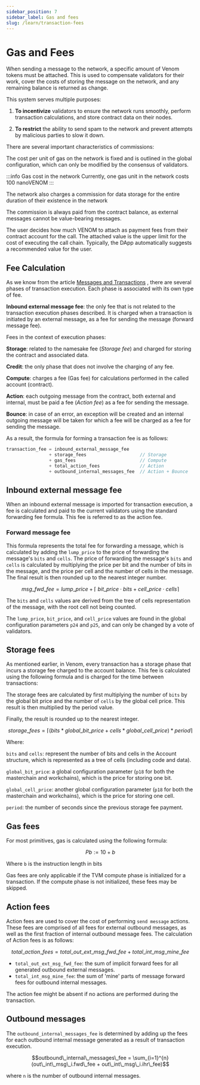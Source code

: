 ```yaml
---
sidebar_position: 7
sidebar_label: Gas and fees
slug: /learn/transaction-fees
---
```


# Gas and Fees

When sending a message to the network, a specific amount of Venom tokens must be attached. This is used to compensate validators for their work, cover the costs of storing the message on the network, and any remaining balance is returned as change.

This system serves multiple purposes:

1. **To incentivize** validators to ensure the network runs smoothly, perform transaction calculations, and store contract data on their nodes.

2. **To restrict** the ability to send spam to the network and prevent attempts by malicious parties to slow it down.

There are several important characteristics of commissions:

The cost per unit of gas on the network is fixed and is outlined in the global configuration, which can only be modified by the consensus of validators.

:::info Gas cost in the network
Currently, one gas unit in the network costs 100 nanoVENOM
:::

The network also charges a commission for data storage for the entire duration of their existence in the network

The commission is always paid from the contract balance, as external messages cannot be value-bearing messages.

The user decides how much VENOM to attach as payment fees from their contract account for the call. The attached value is the upper limit for the cost of executing the call chain. Typically, the DApp automatically suggests a recommended value for the user.

## Fee Calculation

As we know from the article [Messages and Transactions](messages-and-transactions.md#transaction-phases)
, there are several phases of transaction execution. Each phase is associated
with its own type of fee.

**Inbound external message fee**: the only fee that is not related to the transaction execution phases described. It is charged when a transaction is initiated by an external message, as a fee for sending the message (forward message fee).

Fees in the context of execution phases:

**Storage**: related to the namesake fee (*Storage fee*) and charged for storing
the contract and associated data.

**Credit**: the only phase that does not involve the charging of any fee.

**Compute**: charges a fee (Gas fee) for calculations performed in the called account (contract).

**Action**: each outgoing message from the contract, both external and
internal, must be paid a fee (*Action fee*) as a fee for sending the message.

**Bounce**: in case of an error, an exception will be created and an internal
outgoing message will be taken for which a fee will be charged as a fee for
sending the message.

As a result, the formula for forming a transaction fee is as follows:

```rust
transaction_fee = inbound_external_message_fee
                + storage_fees                    // Storage
                + gas_fees                        // Compute
                + total_action_fees               // Action
                + outbound_internal_messages_fee  // Action + Bounce
```

## Inbound external message fee

When an inbound external message is imported for transaction execution, a fee
is calculated and paid to the current validators using the standard forwarding
fee formula. This fee is referred to as the action fee.

### Forward message fee

This formula represents the total fee for forwarding a message, which is
calculated by adding the `lump_price` to the price of forwarding the message's
`bits` and `cells`. The price of forwarding the message's `bits` and `cells` is
calculated by multiplying the price per bit and the number of bits in the
message, and the price per cell and the number of cells in the message. The final result is then
rounded up to the nearest integer number.

$$
msg\_fwd\_fee = lump\_price + \left\lceil\ bit\_price \cdot bits + cell\_price \cdot cells \right\rceil
$$

The `bits` and `cells` values are derived from the tree of cells
representation of the message, with the root cell not being counted.

The `lump_price`, `bit_price`, and `cell_price` values are found in the global
configuration parameters `p24` and `p25`, and can only be changed by a vote of
validators.

## Storage fees

As mentioned earlier, in Venom, every transaction has a storage phase that
incurs a storage fee charged to the account balance. This fee is calculated
using the following formula and is charged for the time between transactions:

The storage fees are calculated by first multiplying the number of `bits` by the
global bit price and the number of `cells` by the global cell price. This result
is then multiplied by the period value.

Finally, the result is rounded up to the nearest integer.

$$
storage\_fees = \left\lceil (bits * global\_bit\_price + cells *
global\_cell\_price) * period \right\rceil
$$

Where:

`bits` and `cells`: represent the number of bits and cells in
the Account structure, which is represented as a tree of cells (including code
and data).

`global_bit_price`: a global configuration parameter (`p18` for both the
masterchain and workchains), which is the price for storing one bit.

`global_cell_price`: another global configuration parameter (`p18` for both
the masterchain and workchains), which is the price for storing one cell.

`period`: the number of seconds since the previous storage fee payment.

## Gas fees

For most primitives, gas is calculated using the following formula:

$$
Pb := 10 + b
$$

Where `b` is the instruction length in bits

Gas fees are only applicable if the TVM compute phase is initialized for a
transaction. If the compute phase is not initialized, these fees may be skipped.

## Action fees

Action fees are used to cover the cost of performing `send message` actions.
These fees are comprised of all fees for external outbound messages, as well as
the first fraction of internal outbound message fees. The calculation of Action
fees is as follows:

$$
total\_action\_fees = total\_out\_ext\_msg\_fwd\_fee + total\_int\_msg\_mine\_fee
$$

- `total_out_ext_msg_fwd_fee`: the sum of implicit forward fees for all
generated outbound external messages.
- `total_int_msg_mine_fee`: the sum of 'mine' parts of message forward fees for
outbound internal messages.

The action fee might be absent if no actions are performed during the transaction.

## Outbound messages

The `outbound_internal_messages_fee` is determined by adding up the fees for each outbound internal message generated as a result of transaction execution.

$$outbound\_internal\_messages\_fee = \sum_{i=1}^{n} (out\_int\_msg\_i.fwd\_fee + out\_int\_msg\_i.ihr\_fee)$$

where `n` is the number of outbound internal messages.
